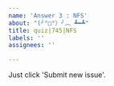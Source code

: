 ```yaml
---
name: 'Answer 3 : NFS'
about: "(╯°□°）╯︵ ┻━┻"
title: quiz|745|NFS
labels: ''
assignees: ''

---
```


Just click 'Submit new issue'.
